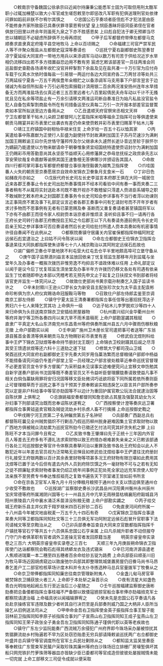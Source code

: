 <!-- { "loadSidebar": true } -->
　　○敕南京守备魏国公徐承宗曰近闻尔持廉秉公能悉军士固为可取但用刑太酷军职小过辄加棰楚以致大小军官咸生嗟怨敕至尔即惩改凡军职有犯俱送理刑官处依律问罪如蹈前非朕不尔宥尔其慎之
　　○忠国公石亨奏顷者臣侄彪不才犯法寔由臣不能修身齐家所致臣已具奏伏罪寻蒙恩宥伏望  皇上悯臣愚昧将臣同臣弟侄在官者俱放归田里以终余年则虽死九泉之下亦不胜感恩矣  上曰彪自犯法于卿无预卿当尽忠以辅朝廷不必疑虑所辞俱不允毋再烦扰
　　○甲子后军都督府带俸左都督马克顺奏求直隶真定府隆平县空地牧马  上命以百顷赐之
　　○命福建三司官严禁军民人等不许聚众贩盐从左都御史寇深等奏请也
　　○巡抚宁夏右副都御史陈翌奏甘凉宁夏延绥大同宣府一带地方用兵以来添调军马动以数万有司苦于供给况近岁水旱相仍流移四出若不多方措置益恐边用不敷有劳  宸虑乞敕该部差官一员往两淮会同巡盐御史查勘各场递年收贮没官并秤掣割下余盐及见在盐共凑一十万引官为应付舟车载于仪真水次依时值每盐一引易银一两运付各边大同宣府各二万两甘凉等处共三万两延绥宁夏各一万五千两俟豊年籴粮贮之以备添调军马支用事下户部言翌言于边储诚为有益但所拟盐十万引必用包索捆载计湏用银二百余两况淮安扬州连年水旱措备无方而两淮盐场去仪真近者三五百里远者七八百里起倩民夫舟车动以千计不无搔扰且见在私余等项盐止有一万余引请移文两淮运司断自奏准日为始凡私盐没官盐令犯人自备包索掣割商盐令所在有司措备运至仪真每二万引一次开报本部差官监督鬻卖如本官所拟送至边方备用从之
　　○乙丑遣顺天府官祭宋丞相文天祥
　　○泰宁卫左都督革干帖木儿朵颜卫都督阿儿乞蛮指挥米咱等福余卫指挥可台等俱遣使来朝贡马赐宴并彩币表里纻丝袭衣有差仍命来使赍敕并彩币表里归赐革干帖木儿等
　　○靖江王府镇国中尉相怡卒禄米住支  上命岁给一百五十石以恤其家
　　○丙寅遣给事中陈嘉猷为正使行人彭盛为副使持节封故满剌加国王子苏丹茫速沙为满剌加国王赐敕谕王曰尔先世恪守藩邦传及尔父继承未久遽然长逝讣音远至轸于朕怀尔为嫡嗣乃能遣使以方物来献请命于朝眷惟象贤宜绍国统特遣使赍诏封尔为满剌加国王仍赐彩币用答勤意尚其永坚臣节益顺天心用修藩屏之恭毋怠抚绥之政庶承先志以享安荣钦哉复命嘉猷等谕祭其国王速鲁檀无答佛哪沙并颁诏告其国人
　　○命故四川行都司掌司事右军都督府都督佥事徐海侄毅袭为越隽卫指挥使
　　○爪哇国番人火失的朝贡至京奏愿居京自效命发锦衣卫餋象月支食米一石
　　○丁卯日色如赭夜月亦如之
　　○戊辰代府长史司左长史李滋言本府郡王俱在大同一城居住近来各郡王奏事止令长史司出批所奏事情并不经本司看验中间有奏一事而夹奏二三事者稍有不从辄将实封送赴本司既不敢开视亦不敢稽留只淂遣人赍进臣系辅导之职不敢缄默乞敕本府未之封国郡王奏事务令长史司知会参详事有不当行者淂以劝谏则法正事简庶不累及事下礼部定议言近者各郡王奏事中问有乞请封号而不开年岁者有求讨多物而不思事例有无者有已蒙恩赐及奉  圣断而又重复奏请者甚至镇国将军以下亦有不由郡王而径令家人校尉赍本诣京者非惟烦渎  圣听抑且事不归一请再行各王府长史司转行各郡王府教授启王知之今后郡王以下凡有奏请务遵前例先令长史司启亲王知之参详事体可否应奏请者然后长史司给批付所遣人赍本具奏如有机密事情许径自奏闻不在此例从之
　　○都察院奏镇守居庸关内官崔保都指挥仲福阿附定远侯石彪宜逮治之  上曰姑不问令陈状以闻
　　○命左佥都御史王俭锦衣卫指挥佥事逯杲往大同执都指挥使朱谅等七十六人械京鞫治以其阿附定远侯石彪故也
　　○湖广偏桥卫奏仓平堡地狭不利屯营大红屯去仓平半里地颇高埠可立堡守备从之
　　○庚午国子监祭酒刘益言本监放回依亲丁忧复班监生那移年月到监辄与坐堂年久及办事者一概挨次拨历非惟劳逸不均抑且不谙政体难以任用  上命礼部定议以闻于是议今后丁忧复班监生湏坐堂及办事半年方许拨历仍移文各处有司遇有依亲监生丁忧者随即申达本部以凭稽考若无预先申文止于起复之日扶捏文书到部者将经该官吏并监生一体究问从之
　　○故致仕吏部尚书黄宗载孙制奏乞入国子监读书许之
　　○辛未封隰川王逊火□翏长女为新安县主配张珍次女为太平县主配袁彬命珍彬俱为宗人府仪宾赐诰命冠服鞍马等物
　　○召致仕户部左侍郎孟鉴至京调南京工部左侍郎
　　○镇守宁夏太监王清奏署都指挥佥事任信等出塞招抚淂达子男妇六十七人来降乞赏其功  上命俱升一级
　　○达子帖木儿孛罗脱欢沙等四十人来归命俱为头目送南京锦衣卫安插给房屋器物
　　○杭州嘉兴绍兴金华衢州台州等府并海宁等卫所各奏四月以来亢旱不雨禾苗稿死  上命户部勘寔蠲其租赋
　　○直隶广平真定大名山东济南兖州东昌青州等府俱奏所属州县五六月中骤雨伤稼秋粮无徵  上命户部勘实以闻
　　○壬申湖广施州卫木册长官司遣把事可者送等广东翁源县猺首金善清等俱来朝贡马及方物赐钞彩币表里有差
　　○修武伯沈煜刑科给事中王俨下锦衣卫狱煜等奉命持节册封沈王既行  上命锦衣卫校尉蹑其后觇之尽淂其受王馈遗状煜等还六科十三道劾之遂下狱
　　○修筑大宁都司茂山卫城
　　○癸酉巡抚大同宣府右副都御史王宇先奏大同岁用刍藁浩繁而总督粮储户部郎中杨益不能措备请究问益仍专差户部堂上官一员经理之户部言彼处粮草近奉命巡抚官督理不必更差官员宜令宇多方督属广为采积益未见误事实迹难便究问止宜移文申饬勉其自新宇遂奏户部尚书沈固等既不奏差官员又不令益听臣督理朦胧奏请致使益凡事不相关白倘刍藁缺用罪将安归况固等移文臣处微词巧诋欲将臣下同所属若依所奏则臣止可督理粮草而于巡抚之事不当干预其于原奉敕谕实相违戾乞以臣言并户部所奏参究以定是非户科给事中等官亦劾固等不以边计为重回护属官欺公玩法合就逮治固等自陈伏罪  上俱宥之
　　○总旗姚福安奏都督同知詹忠欲占其屋及强娶其幼女为义孙妇事下刑部请究治既而忠奉诏陈状遂宥之
　　○广西按察使计澄等奏庆远卫署都指挥佥事黄钺盗卖官粮及贼徒流劫乡村杀虏人畜不行擒捕  上命巡按御史鞫之
　　○甲戌赐宁河王庶第二子名钟鏙庶第五子名钟铓
　　○兵部奏广西副总兵右都督陈旺曩见全州贼势猖炽不行剿击乃假巡历柳州脱身避难因集土官求取财物以致广西地方俱被贼众流劫累为巡抚官所劾今已徵还乞付法司究其奸贪失机之罪  上曰陈旺不才本当问罪今且宥之
　　○乙亥致书鲁王肇煇曰先于正统十三年因内外官员人等差去王府多有不遵礼法求索财物以致王府措办艰难甚失亲亲之义已敕该部通行各处三司巡按御史等官许令体察具奏拏问治以重罪及致书各处王府知会以此人不敢犯近年以年差去官员视为泛常略无忌惮且如修武伯沈煜给事中王俨遣往沈府册封行礼接受王府银两数以百计其余表里财物等项甚多况王府财物有限岂堪如此费用其沈煜等已置于法今后但有遣去内外人员到府除饮馔之外一毫财物不可与之若有无知之徒不顾廉耻求索财物者事发仍炤正统年间事例正犯处死全家边远充军庶使人知守法亲族不至劳费专书奉达惟叔祖亮之复致书遍告天下宗室诸王皆如前书所言
　　○命在京各卫官军人等九月十月分俸粮月粮预于通州仓关支以馈运俱至通州仓少收受不敷故也
　　○巡按湖广监察御史奏长沙武昌岳州汉阳黄州衡州永州辰州宝庆常德等府所属湘阴兴国等七十一州县五月中亢旱无雨秧苗枯槁襄阳府榖城县沔阳州景陵县六月中襄水涌泛禾苗渰没秋粮无徵  上命户部勘实蠲之
　　○丙子给交城王府新乐县主并仪宾于翔岁禄米四百石折钞二百石
　　○免直隶河间府所属一十八州县今年被灾地亩税麦一万五千九十四石有奇
　　○戊寅锦衣卫指挥佥事逯杲奏大同等卫都指挥同知杜文等三十三员俱无军功阿附定远侯石彪冒升官职事下法司请械文等至京鞫治从之
　　○己卯兵部奏奉旨查自大同来京官数都指挥指挥千户镇抚等官石宁等共五十六员俱系忠国公石亨亲属  上曰凡杀贼升职者不动但报夺门守门升者俱革职有官者调外卫差操无官者发回原籍当差
　　明英宗睿皇帝实录卷之三百六
大明英宗睿皇帝实录卷之三百七
　　天顺三年九月庚辰朔命锦衣卫指挥使门达诣都察院会鞫石彪得其绣蟒龙衣及违式寝床
　　○辛巳河南济源县遣老人焦顺进瑞粟一本二穗至四五穗者百余命给钞五锭为路费  上命兵部臣曰顺圣川旧为牧马草场近因胡虏窥边以致废弛尔兵部其即整理筑城堡置房屋仍旧餋马尚书马昂奏乞差户工二部官检核草场计度木料并令太仆寺拣选种马总兵官量拨军丁牧餋从之
　　○命京卫带俸都指挥同知廉忠往南京管理新附夷人
　　○金盏儿甸马房官草被焚锦衣卫捕获放火者三人  上命即于本处斩之枭首示众
　　○夜有流星大如盏色青白光明烛地起阙丘东行至近浊后三小星随之
　　○壬午巡按福建监察御史唐彬劾奏把总备倭都指挥佥事桂福不严备御以致倭寇掳掠官船佥事牟俸亦劾福掊克军士都察院请逮治福  上命福具状以闻福输罪宥之
　　○癸未先是忠国公石亨奏请凡各处赴京操练官军违限及数少者听其自行决罚至是兵部奏刑威乃国之大柄非人臣所当操乞从旧例送法司从之
　　○甲申命金吾右卫指挥使金英子振指挥佥事王智子能羽林前卫指挥同知李原子祯指挥佥事刘广子宣燕山右卫指挥同知王成子玺燕山左卫指挥同知王荣子政张全子勇金吾左卫指挥同知陈通子瑾俱代职以英等老疾故也
　　○镇守广东左少监阮能奏广西流贼万余侵犯广州府界即今珠场采办屡被惊扰其势猖獗流劫乡村殆遍若不早为区处窃恐贻患无穷兵部请降敕谕巡抚两广右佥都御史叶盛并总兵镇守等官调度所在官军土兵民壮剿除从之
　　○都知监太监吴昱奏臣等奉敕往广东管束军民蜑户采取珍珠其廉州等府白沙珠场旧立排栅厂房壕堑俱坏其船只网兜铁扒竹萝珠筛等器皿亦皆缺少臣已委都司等官成造但彼彼处屡报贼情未能一切完就  上命工部移文三司促令成就以便采取
